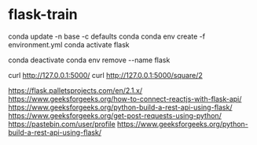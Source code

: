 # flask-train
conda update -n base -c defaults conda
conda env create -f environment.yml
conda activate flask

conda deactivate
conda env remove --name flask

curl http://127.0.0.1:5000/
curl http://127.0.0.1:5000/square/2

https://flask.palletsprojects.com/en/2.1.x/
https://www.geeksforgeeks.org/how-to-connect-reactjs-with-flask-api/
https://www.geeksforgeeks.org/python-build-a-rest-api-using-flask/
https://www.geeksforgeeks.org/get-post-requests-using-python/
https://pastebin.com/user/profile
https://www.geeksforgeeks.org/python-build-a-rest-api-using-flask/

